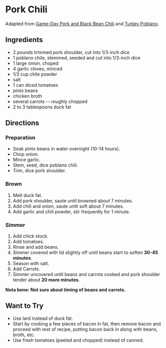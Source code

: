 # Pork Chili

Adapted from [Game-Day Pork and Black Bean Chili](http://www.foodandwine.com/recipes/game-day-pork-and-black-bean-chili) and [Turkey Poblano](http://www.williams-sonoma.com/recipe/turkey-poblano-chili.html).

## Ingredients

* 2 pounds trimmed pork shoulder, cut into 1/3-inch dice
* 1 poblano chile, stemmed, seeded and cut into 1/3-inch dice
* 1 large onion, choped
* 4 garlic cloves, minced
* 1/3 cup chile powder
* salt
* 1 can diced tomatoes
* pinto beans
* chicken broth
* several carrots -- roughly chopped
* 2 to 3 tablespoons duck fat

## Directions

### Preparation

* Soak pinto beans in water overnight (10-14 hours).
* Chop onion.
* Mince garlic.
* Stem, seed, dice poblano chili.
* Trim, dice pork shoulder.


### Brown

1. Melt duck fat.
2. Add pork shoulder, saute until browned about 7 minutes.
3. Add chili and onion, saute until soft about 7 minutes.
4. Add garlic and chili powder, stir frequently for 1 minute.


### Simmer

1. Add chick stock.
2. Add tomatoes.
3. Rinse and add beans.
4. Simmer covered with lid slightly off until beans start to soften **30-45 minutes**.
5. Season with salt.
6. Add Carrots.
7. Simmer uncovered until beans and carrots cooked and pork shoulder tender about **20 more minutes**.

**Nota bene: Not sure about timing of beans and carrots.**


## Want to Try

* Use lard instead of duck fat.
* Start by cooking a few pieces of bacon in fat, then remove bacon and proceed with rest of recipe, putting bacon back in along with beans, broth, etc.
* Use fresh tomatoes (peeled and chopped) instead of canned.
